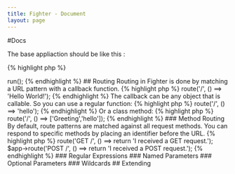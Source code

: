 ```yaml
---
title: Fighter - Document
layout: page
---
```


#Docs

The base appliaction should be like this :

{% highlight php %}
<?hh
require __DIR__ . '/vendor/autoload.php';

$app = new Fighter\Application();

$app->run();

{% endhighlight %}


## Routing
Routing in Fighter is done by matching a URL pattern with a callback function.

{% highlight php %}
<?hh
$app->route('/', () ==> 'Hello World!');
{% endhighlight %}

The callback can be any object that is callable. So you can use a regular function:
{% highlight php %}
<?hh
function hello() {
    return 'Hello World!';
}
$app->route('/', () ==> 'hello');
{% endhighlight %}

Or a class method:
{% highlight php %}
<?hh
class Greeting {
    public static function hello() {
        return 'hello world!';
    }
}
$app->route('/', () ==> ['Greeting','hello']);
{% endhighlight %}


### Method Routing

By default, route patterns are matched against all request methods. You can respond to specific methods by placing an identifier before the URL.

{% highlight php %}
<?hh
$app->route('GET /', () ==> return 'I received a GET request.');
$app->route('POST /', () ==> return 'I received a POST request.');
{% endhighlight %}




### Regular Expressions

### Named Parameters

### Optional Parameters

### Wildcards

## Extending

